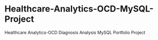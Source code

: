 # Healthcare-Analytics-OCD-MySQL-Project
Healthcare Analytics-OCD Diagnosis Analysis MySQL Portfolio Project
